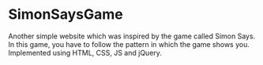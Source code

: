 # SimonSaysGame

Another simple website which was inspired by the game called Simon Says. In this game, you have to follow the pattern in which the game shows you. Implemented using HTML, CSS, JS and jQuery.
